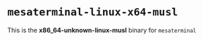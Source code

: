 # `mesaterminal-linux-x64-musl`

This is the **x86_64-unknown-linux-musl** binary for `mesaterminal`

